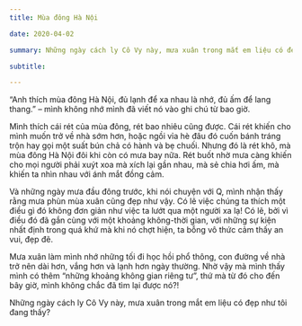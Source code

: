```yaml
---
title: Mùa đông Hà Nội

date: 2020-04-02

summary: Những ngày cách ly Cô Vy này, mưa xuân trong mắt em liệu có đẹp như tôi đang thấy?

subtitle: 

---
```


“Anh thích mùa đông Hà Nội, đủ lạnh để xa nhau là nhớ, đủ ấm để lang thang.” – mình không nhớ mình đã viết nó vào ghi chú từ bao giờ.

Mình thích cái rét của mùa đông, rét bao nhiêu cũng được. Cái rét khiến cho mình muốn trở về nhà sớm hơn, hoặc ngồi vỉa hè đâu đó cuốn bánh tráng trộn hay gọi một suất bún chả có hành và bẹ chuối. Nhưng đó là rét khô, mà mùa đông Hà Nội đôi khi còn có mưa bay nữa. Rét buốt nhờ mưa càng khiến cho mọi người phải xuýt xoa mà xích lại gần nhau, mà sẻ chia hơi ấm, mà khiến ta nhìn nhau với ánh mắt đồng cảm.

Và những ngày mưa đầu đông trước, khi nói chuyện với Q, mình nhận thấy rằng mưa phùn mùa xuân cũng đẹp như vậy. Có lẽ việc chúng ta thích một điều gì đó không đơn giản như việc ta lướt qua một người xa lạ! Có lẽ, bởi vì điều đó đã gắn cùng với một khoảng không-thời gian, với những sự kiện nhất định trong quá khứ mà khi nó chợt hiện, ta bỗng vô thức cảm thấy an vui, đẹp đẽ.

Mưa xuân làm mình nhớ những tối đi học hồi phổ thông, con đường về nhà trở nên dài hơn, vắng hơn và lạnh hơn ngày thường. Nhờ vậy mà mình thấy mình có thêm “những khoảng không gian riêng tư”, thứ mà từ đó cho đến bây giờ, mình không chắc đã tìm lại được nó?!

Những ngày cách ly Cô Vy này, mưa xuân trong mắt em liệu có đẹp như tôi đang thấy?